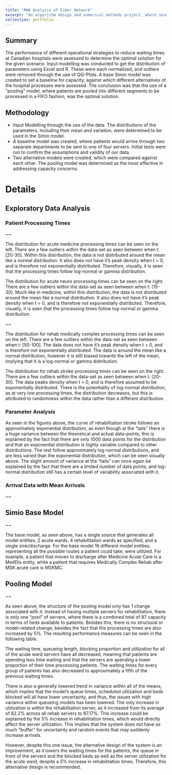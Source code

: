 ```yaml
---
title: "RWA Analysis of Fiber Network"
excerpt: "An algorithm design and numerical methods project, where several algorithms were developed and tested on various fiber networks to optimize fiber traffic. <br/>"
collection: portfolio
---
```

## Summary
The performance of different operational strategies to reduce waiting times at Canadian hospitals were assessed to determine the optimal solution for the given scenario. Input modelling was conducted to get the distribution of parameters using Excel and R. These were each normalized, and outliers were removed through the use of QQ-Plots. A base Simio model was created to set a baseline for capacity, against which different alternatives of the hospital processes were assessed. The conclusion was that the use of a "pooling" model, where patients are pooled into different segments to be processed in a FIFO fashion, was the optimal solution.
## Methodology
- Input Modelling through the use of the data. The distributions of the parameters, including their mean and variation, were determined to be used in the Simio model.
- A baseline model was created, where patients would arrive through two separate departments to be sent to one of four servers. Initial tests were run to confirm the assumptions and validity of our data.
- Two alternative models were created, which were compared against each other. The pooling model was determined as the most effective in addressing capacity concerns.

# Details

## Exploratory Data Analysis

### Patient Processing Times

~~

The distribution for acute medicine processing times can be seen on the left. There are a few outliers within the data-set as seen between when t: [20-30]. Within this distribution, the data is not distributed around the mean like a normal distribution. It also does not have it’s peak density when t = 0, and is therefore not exponentially distributed. Therefore, visually, it is seen that the processing times follow log-normal or gamma distribution.

The distribution for acute neuro processing times can be seen on the right. There are a few outliers within the data-set as seen between when t: [15-30]. Much like in medicine, within this distribution, the data is not distributed around the mean like a normal distribution. It also does not have it’s peak density when t = 0, and is therefore not exponentially distributed. Therefore, visually, it is seen that the processing times follow log-normal or gamma distribution.

~~

The distribution for rehab medically complex processing times can be seen on the left. There are a few outliers within the data-set as seen between when t: [50-100]. The data does not have it’s peak density when t = 0, and is therefore not exponentially distributed. The data is around the mean like a normal distribution, however it is still biased towards the left of the mean, implying that it is a log-normal or gamma distribution. 

The distribution for rehab stroke processing times can be seen on the right. There are a few outliers within the data-set as seen between when t: [20-30]. The data peaks density when t = 0, and is therefore assumed to be exponentially distributed. There is the potentiality of log-normal distribution, as at very low processing times, the distribution decreases, but this is attributed to randomness within the data rather than a different distribution.

### Parameter Analysis

As seen in the figures above, the curve of rehabilitation stroke follows an approximately exponential distribution, as even though at the “tails” there is a huge variance between the theoretical and actual data-points, this is explained by the fact that there are only 1000 data points for the distribution and that an exponential distribution is highly variable compared to other distributions. The rest follow approximately log-normal distributions, and are less varied than the exponential distribution, which can be seen visually above. The slight amount of variance at the “tails” can once again be explained by the fact that there are a limited number of data points, and log-normal distribution still has a certain level of variability associated with it.

### Arrival Data with Mean Arrivals

~~

## Simio Base Model

~~

The base model, as seen above, has a single source that generates all model entities, 2 acute wards, 4 rehabilitation wards as specified, and a single sink/discharge. For the base model 16 different model entities, representing all the possible routes a patient could take, were utilized. For example, a patient that moves to discharge after Medicine Acute Care is a MedDis entity, while a patient that requires Medically Complex Rehab after MSK acute care is MSKMC.

## Pooling Model

~~ 

As seen above, the structure of the pooling model only has 1 change associated with it. Instead of having multiple servers for rehabilitation, there is only one “pool” of servers, where there is a combined total of 87 capacity in terms of beds available to patients. Besides this, there is no structural or model-related change, besides the fact that the processing times are also increased by 5%. The resulting performance measures can be seen in the following table.

The waiting time, queueing length, blocking proportion and utilization for all of the acute ward servers have all decreased, meaning that patients are spending less time waiting and that the servers are spending a lower proportion of their time processing patients. The waiting times for every group of patients has also decreased to approximately a fifth of the previous waiting times. 

There is also a generally lowered trend in variance within all of the means, which implies that the model’s queue times, scheduled utilization and beds blocked will all have lower uncertainty, and thus, the issues with high variance within queueing models has been lowered. The only increase in utilization is within the rehabilitation server, as it increased from its average of 82.2% across all rehab servers to 87.17%. This increase could be explained by the 5% increase in rehabilitation times, which would directly affect the server utilization. This implies that the system does not have as much “buffer” for uncertainty and random events that may suddenly increase arrivals. 

However, despite this one issue, the alternative design of the system is an improvement, as it lowers the waiting times for the patients, the queue in front of the servers and the blocked beds as well as the server utilization for the acute ward, despite a 5% increase in rehabilitation times. Therefore, this alternative design is recommended.

